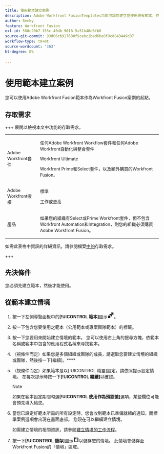 ```yaml
---
title: 使用範本建立案例
description: Adobe Workfront FusionTemplates功能可讓您建立並使用現有範本，作為Workfront Fusion案例的起點。
author: Becky
feature: Workfront Fusion
exl-id: 560c20b7-155c-40db-9018-5a51b40d6fb0
source-git-commit: 93d06cb917680f9cabc1bad6be0f9cd843449d07
workflow-type: tm+mt
source-wordcount: '363'
ht-degree: 0%

---
```


# 使用範本建立案例

您可以使用Adobe Workfront Fusion範本作為Workfront Fusion案例的起點。

## 存取需求

+++ 展開以檢視本文中功能的存取需求。

<table style="table-layout:auto">
 <col> 
 <col> 
 <tbody> 
  <tr> 
   <td role="rowheader">Adobe Workfront套件</td> 
   <td> <p>任何Adobe Workfront Workflow套件和任何Adobe Workfront自動化與整合套件</p><p>Workfront Ultimate</p><p>Workfront Prime和Select套件，以及額外購買的Workfront Fusion。</p> </td> 
  </tr> 
  <tr data-mc-conditions=""> 
   <td role="rowheader">Adobe Workfront授權</td> 
   <td> <p>標準</p><p>工作或更高</p> </td> 
  </tr> 
  <tr> 
   <td role="rowheader">產品</td> 
   <td>
   <p>如果您的組織有Select或Prime Workfront套件，但不包含Workfront Automation和Integration，則您的組織必須購買Adobe Workfront Fusion。</li></ul>
   </td> 
  </tr>
 </tbody> 
</table>

如需此表格中資訊的詳細資訊，請參閱檔案[中的](/help/workfront-fusion/references/licenses-and-roles/access-level-requirements-in-documentation.md)存取需求。

+++

## 先決條件

您必須先建立範本，然後才能使用。

## 從範本建立情境

1. 按一下左側導覽面板中的&#x200B;**[!UICONTROL 範本]**&#x200B;圖示![範本圖示](assets/templates-icon.png)。
1. 按一下包含您要使用之範本（公用範本或專案團隊範本）的標籤。
1. 按一下您要用來開始建立情境的範本。 您可以使用右上角的搜尋方塊，依範本名稱或範本中包含的應用程式名稱來尋找範本。
1. （視條件而定）如果您是多個組織或團隊的成員，請選取您要建立情境的組織或團隊，然後按一下[繼續]。****
1. （視條件而定）如果範本是以[!UICONTROL 精靈]設定，請依照提示設定情境。 在每次提示時按一下&#x200B;**[!UICONTROL 繼續]**&#x200B;以確認。

   >[!NOTE]
   >
   >如果在範本設定期間勾選&#x200B;**[!UICONTROL 使用作為預設值]**&#x200B;選項，某些欄位可能會預先填入給您。

1. 當您已設定好範本所需的所有設定時，您會收到範本已準備就緒的通知，而標準案例選項會出現在畫面底部。 您現在可以繼續建立情境。

   如需建立情境的相關資訊，請參閱[建立情境的工作流程](/help/workfront-fusion/create-scenarios/plan-a-scenario/create-a-scenario-workflow.md)。

1. 按一下&#x200B;**[!UICONTROL 儲存]**&#x200B;圖示![儲存圖示](assets/save-icon.png)以儲存您的情境。 此情境會儲存至Workfront Fusion的「情境」區域。
